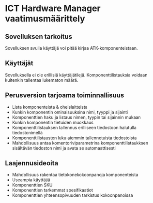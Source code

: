 # ICT Hardware Manager vaatimusmäärittely

## Sovelluksen tarkoitus

Sovelluksen avulla käyttäjä voi pitää kirjaa ATK-komponenteistaan.


## Käyttäjät

Sovelluksella ei ole erillisiä käyttäjätilejä. Komponenttilistauksia voidaan kuitenkin tallentaa lukematon määrä.


## Perusversion tarjoama toiminnallisuus

- Lista komponenteista & oheislaitteista
- Kunkin komponentin ominaisuuksina nimi, tyyppi ja sijainti
- Komponenttien haku ja listaus nimen, tyypin tai sijainnin mukaan
- Kunkin komponentin tietuiden muokkaus
- Komponenttilistauksen tallennus erilliseen tiedostoon halutulla tiedostonimellä
- Komponenttilistausten luku aiemmin tallennetuista tiedostoista
- Mahdollisuus antaa komentoriviparametrina komponenttilistaukksen sisältävän tiedoston nimi ja avata se automaattisesti


## Laajennusideoita

- Mahdollisuus rakentaa tietokonekokoonpanoja komponenteista
- Useampia käyttäjiä
- Komponenttien SKU
- Komponenttien tarkemmat spesifikaatiot
- Komponenttien yhteensopivuuden tarkistus kokoonpanoissa
